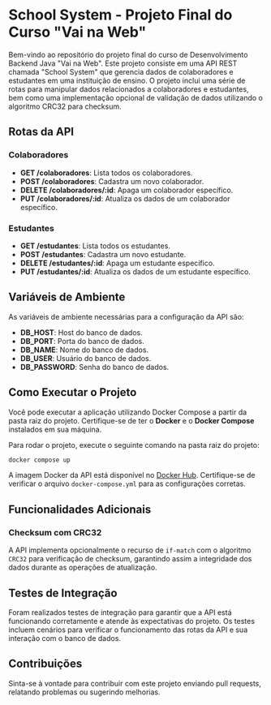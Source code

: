 
# School System - Projeto Final do Curso "Vai na Web"

Bem-vindo ao repositório do projeto final do curso de Desenvolvimento Backend Java "Vai na Web". Este projeto consiste em uma API REST chamada "School System" que gerencia dados de colaboradores e estudantes em uma instituição de ensino. O projeto inclui uma série de rotas para manipular dados relacionados a colaboradores e estudantes, bem como uma implementação opcional de validação de dados utilizando o algoritmo CRC32 para checksum.

## Rotas da API
### Colaboradores
- **GET /colaboradores**: Lista todos os colaboradores.
- **POST /colaboradores**: Cadastra um novo colaborador.
- **DELETE /colaboradores/:id**: Apaga um colaborador específico.
- **PUT /colaboradores/:id**: Atualiza os dados de um colaborador específico.
### Estudantes
- **GET /estudantes**: Lista todos os estudantes.
- **POST /estudantes**: Cadastra um novo estudante.
- **DELETE /estudantes/:id**: Apaga um estudante específico.
- **PUT /estudantes/:id**: Atualiza os dados de um estudante específico.

## Variáveis de Ambiente

As variáveis de ambiente necessárias para a configuração da API são:

- **DB_HOST**: Host do banco de dados.
- **DB_PORT**: Porta do banco de dados.
- **DB_NAME**: Nome do banco de dados.
- **DB_USER**: Usuário do banco de dados.
- **DB_PASSWORD**: Senha do banco de dados.

## Como Executar o Projeto
Você pode executar a aplicação utilizando Docker Compose a partir da pasta raiz do projeto. Certifique-se de ter o **Docker** e o **Docker Compose** instalados em sua máquina.

Para rodar o projeto, execute o seguinte comando na pasta raiz do projeto:

```bash
docker compose up
```
A imagem Docker da API está disponível no [Docker Hub](https://hub.docker.com/r/silviocavalcanti/schoolsystem). Certifique-se de verificar o arquivo `docker-compose.yml` para as configurações corretas.

## Funcionalidades Adicionais

### Checksum com CRC32

A API implementa opcionalmente o recurso de `if-match` com o algoritmo `CRC32` para verificação de checksum, garantindo assim a integridade dos dados durante as operações de atualização.

## Testes de Integração

Foram realizados testes de integração para garantir que a API está funcionando corretamente e atende às expectativas do projeto. Os testes incluem cenários para verificar o funcionamento das rotas da API e sua interação com o banco de dados.

## Contribuições

Sinta-se à vontade para contribuir com este projeto enviando pull requests, relatando problemas ou sugerindo melhorias.